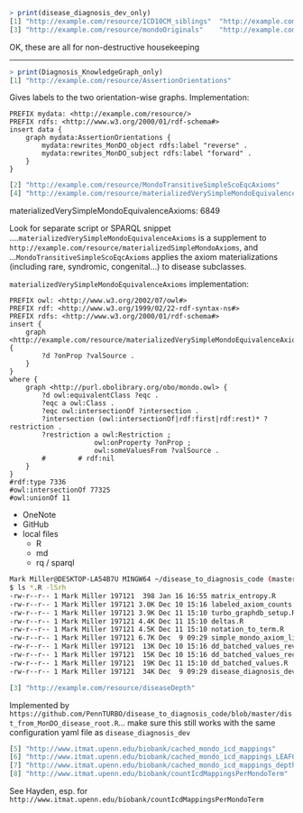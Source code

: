 ```R
> print(disease_diagnosis_dev_only)
[1] "http://example.com/resource/ICD10CM_siblings"  "http://example.com/resource/ICD9CM_siblings"  
[3] "http://example.com/resource/mondoOriginals"    "http://example.com/resource/undefinedRewrites"
```

OK, these are all for non-destructive housekeeping

----

```R
> print(Diagnosis_KnowledgeGraph_only)
[1] "http://example.com/resource/AssertionOrientations"
```

Gives labels to the two orientation-wise graphs. Implementation: 

```SPARQL
PREFIX mydata: <http://example.com/resource/>
PREFIX rdfs: <http://www.w3.org/2000/01/rdf-schema#>
insert data {
    graph mydata:AssertionOrientations {
        mydata:rewrites_MonDO_object rdfs:label "reverse" .
        mydata:rewrites_MonDO_subject rdfs:label "forward" .
    }
}
```
                                          
```R
[2] "http://example.com/resource/MondoTransitiveSimpleScoEqcAxioms"                                                                                   
[4] "http://example.com/resource/materializedVerySimpleMondoEquivalenceAxioms"
```

materializedVerySimpleMondoEquivalenceAxioms: 6849

Look for separate script or SPARQL snippet ....`materializedVerySimpleMondoEquivalenceAxioms` is a supplement to `http://example.com/resource/materializedSimpleMondoAxioms`, and ...`MondoTransitiveSimpleScoEqcAxioms` applies the axiom materializations (including rare, syndromic, congenital...) to disease subclasses.

`materializedVerySimpleMondoEquivalenceAxioms` implementation:

```SPARQL
PREFIX owl: <http://www.w3.org/2002/07/owl#>
PREFIX rdf: <http://www.w3.org/1999/02/22-rdf-syntax-ns#>
PREFIX rdfs: <http://www.w3.org/2000/01/rdf-schema#>
insert {
    graph <http://example.com/resource/materializedVerySimpleMondoEquivalenceAxioms> {
        ?d ?onProp ?valSource .
    }
}
where {
    graph <http://purl.obolibrary.org/obo/mondo.owl> {
        ?d owl:equivalentClass ?eqc .
        ?eqc a owl:Class .
        ?eqc owl:intersectionOf ?intersection .
        ?intersection (owl:intersectionOf|rdf:first|rdf:rest)* ?restriction .
        ?restriction a owl:Restriction ;
                     owl:onProperty ?onProp ;
                     owl:someValuesFrom ?valSource .
        #        # rdf:nil
    }
} 
#rdf:type 7336
#owl:intersectionOf 77325
#owl:unionOf 11
```


- OneNote
- GitHub
- local files
    - R
    - md
    - rq / sparql

```Bash
Mark Miller@DESKTOP-LA54B7U MINGW64 ~/disease_to_diagnosis_code (master)
$ ls *.R -lSrh
-rw-r--r-- 1 Mark Miller 197121  398 Jan 16 16:55 matrix_entropy.R
-rw-r--r-- 1 Mark Miller 197121 3.0K Dec 10 15:16 labeled_axiom_counts.R
-rw-r--r-- 1 Mark Miller 197121 3.9K Dec 11 15:10 turbo_graphdb_setup.R
-rw-r--r-- 1 Mark Miller 197121 4.4K Dec 11 15:10 deltas.R
-rw-r--r-- 1 Mark Miller 197121 4.5K Dec 11 15:10 notation_to_term.R
-rw-r--r-- 1 Mark Miller 197121 6.7K Dec  9 09:29 simple_mondo_axiom_list.R
-rw-r--r-- 1 Mark Miller 197121  13K Dec 10 15:16 dd_batched_values_reverse.R
-rw-r--r-- 1 Mark Miller 197121  15K Dec 10 15:16 dd_batched_values_reconcile.R
-rw-r--r-- 1 Mark Miller 197121  19K Dec 11 15:10 dd_batched_values.R
-rw-r--r-- 1 Mark Miller 197121  34K Dec  9 09:29 disease_diagnosis_dev.R
```


```R
[3] "http://example.com/resource/diseaseDepth"  
```
Implemented by `https://github.com/PennTURBO/disease_to_diagnosis_code/blob/master/dist_from_MonDO_disease_root.R`... make sure this still works with the same configuration yaml file as `disease_diagnosis_dev`

```R                      
[5] "http://www.itmat.upenn.edu/biobank/cached_mondo_icd_mappings"                                  
[6] "http://www.itmat.upenn.edu/biobank/cached_mondo_icd_mappings_LEAFONLY"                         
[7] "http://www.itmat.upenn.edu/biobank/cached_mondo_icd_mappings_depthTimesMappingCountFormulaOnly"
[8] "http://www.itmat.upenn.edu/biobank/countIcdMappingsPerMondoTerm"
```

See Hayden, esp. for `http://www.itmat.upenn.edu/biobank/countIcdMappingsPerMondoTerm` 
